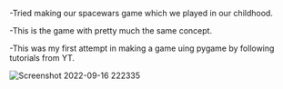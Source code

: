 -Tried making our spacewars game which we played in our childhood.




-This is the game with pretty much the same concept.



-This was my first attempt in making a game uing pygame by following tutorials from YT. 

![Screenshot 2022-09-16 222335](https://user-images.githubusercontent.com/107745719/190690684-328e1e01-5291-4a39-a9eb-e00e5c5f7645.png)
